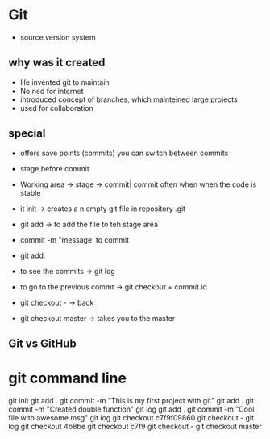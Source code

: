 # Git
- source version system
## why was it created
- He invented git to maintain 
- No ned for internet 
- introduced concept of branches, which mainteined large projects
- used for collaboration
## special
- offers save points (commits) you  can switch between commits
- stage before commit
- Working area -> stage -> commit| commit often when when the code is stable

- it init -> creates a n empty git file in repository .git
- git add -> to add the file to teh stage area
- commit -m  "message' to commit
- git add.
- to see the commits -> git log
- to go to the previous commt -> git checkout + commit id
- git checkout - -> back
- git checkout master -> takes you to the master
## Git vs GitHub

# git command line
git init
git add .
git commit -m "This is my first project with git"
git add .
git commit -m "Created double function"
git log
git add .
git commit -m "Cool file with awesome msg"
git log
git checkout c7f9f09860
git checkout -
git log
git checkout 4b8be
git checkout c7f9
git checkout -
git checkout master